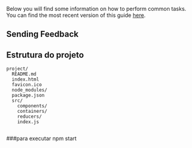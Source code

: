 Below you will find some information on how to perform common tasks.  
You can find the most recent version of this guide [here](https://github.com/facebookincubator/create-react-app/blob/master/template/README.md).

## Sending Feedback


## Estrutura do projeto



```
project/
  README.md
  index.html
  favicon.ico
  node_modules/
  package.json
  src/
    components/
    containers/
    reducers/
    index.js
    
```

###para executar npm start